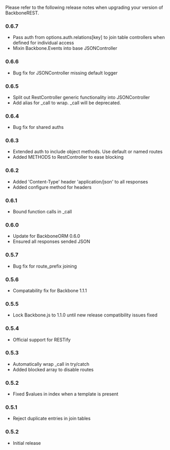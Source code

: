 Please refer to the following release notes when upgrading your version of BackboneREST.

### 0.6.7
* Pass auth from options.auth.relations[key] to join table controllers when defined for individual access
* Mixin Backbone.Events into base JSONController

### 0.6.6
* Bug fix for JSONController missing default logger

### 0.6.5
* Split out RestController generic functionality into JSONController
* Add alias for _call to wrap. _call will be deprecated.

### 0.6.4
* Bug fix for shared auths

### 0.6.3
* Extended auth to include object methods. Use default or named routes
* Added METHODS to RestController to ease blocking

### 0.6.2
* Added 'Content-Type' header 'application/json' to all responses
* Added configure method for headers

### 0.6.1
* Bound function calls in _call

### 0.6.0
* Update for BackboneORM 0.6.0
* Ensured all responses sended JSON

### 0.5.7
* Bug fix for route_prefix joining

### 0.5.6
* Compatability fix for Backbone 1.1.1

### 0.5.5
* Lock Backbone.js to 1.1.0 until new release compatibility issues fixed

### 0.5.4
* Official support for RESTify

### 0.5.3
* Automatically wrap _call in try/catch
* Added blocked array to disable routes

### 0.5.2
* Fixed $values in index when a template is present

### 0.5.1
* Reject duplicate entries in join tables

### 0.5.2
* Initial release
